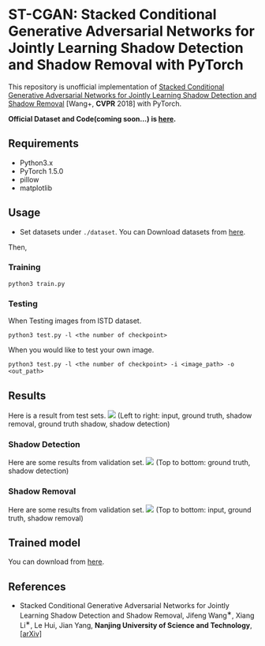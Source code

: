 # ST-CGAN: Stacked Conditional Generative Adversarial Networks for Jointly Learning Shadow Detection and Shadow Removal with PyTorch

This repository is unofficial implementation of  [Stacked Conditional Generative Adversarial Networks for Jointly Learning Shadow Detection and Shadow Removal](https://arxiv.org/abs/1712.02478) [Wang+, **CVPR** 2018] with PyTorch.

**Official Dataset and Code(coming soon...) is [here](https://github.com/DeepInsight-PCALab/ST-CGAN).**

## Requirements
* Python3.x
* PyTorch 1.5.0
* pillow
* matplotlib

## Usage
* Set datasets under ```./dataset```. You can Download datasets from [here](https://github.com/DeepInsight-PCALab/ST-CGAN). 

Then,
### Training
```
python3 train.py
```
### Testing
When Testing images from ISTD dataset.
```
python3 test.py -l <the number of checkpoint>
```
When you would like to test your own image.
```
python3 test.py -l <the number of checkpoint> -i <image_path> -o <out_path>
```


## Results
Here is a result from test sets.
![](https://github.com/IsHYuhi/ST-CGAN_Stacked_Conditional_Generative_Adversarial_Networks/blob/master/result/91-3.png)
(Left to right: input, ground truth, shadow removal, ground truth shadow, shadow detection)

### Shadow Detection
Here are some results from validation set.
![](https://github.com/IsHYuhi/ST-CGAN_Stacked_Conditional_Generative_Adversarial_Networks/blob/master/result/detected_shadow.jpg)
(Top to bottom: ground truth, shadow detection)

### Shadow Removal
Here are some results from validation set.
![](https://github.com/IsHYuhi/ST-CGAN_Stacked_Conditional_Generative_Adversarial_Networks/blob/master/result/shadow_removal.jpg)
(Top to bottom: input, ground truth, shadow removal)

## Trained model
You can download from [here](https://drive.google.com/drive/folders/1J1l21k5AoUXHxic-Bj3eXBFP--YzjFXO?usp=sharing).

## References
* Stacked Conditional Generative Adversarial Networks for Jointly Learning Shadow Detection and Shadow Removal, Jifeng Wang<sup>∗</sup>, Xiang Li<sup>∗</sup>, Le Hui, Jian Yang, **Nanjing University of Science and Technology**, [[arXiv]](https://arxiv.org/abs/1712.02478)
